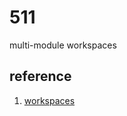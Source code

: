 # 511

multi-module workspaces

## reference

1. [workspaces](https://golang.google.cn/doc/tutorial/workspaces)
